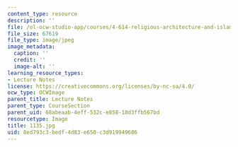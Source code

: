 ```yaml
---
content_type: resource
description: ''
file: /ol-ocw-studio-app/courses/4-614-religious-architecture-and-islamic-cultures-fall-2002/8ed793c3bedf4d83e650c3d919949686_1135.jpg
file_size: 67619
file_type: image/jpeg
image_metadata:
  caption: ''
  credit: ''
  image-alt: ''
learning_resource_types:
- Lecture Notes
license: https://creativecommons.org/licenses/by-nc-sa/4.0/
ocw_type: OCWImage
parent_title: Lecture Notes
parent_type: CourseSection
parent_uid: 68abeaab-4eff-532c-e858-18d3ffb567bd
resourcetype: Image
title: 1135.jpg
uid: 8ed793c3-bedf-4d83-e650-c3d919949686
---
```

